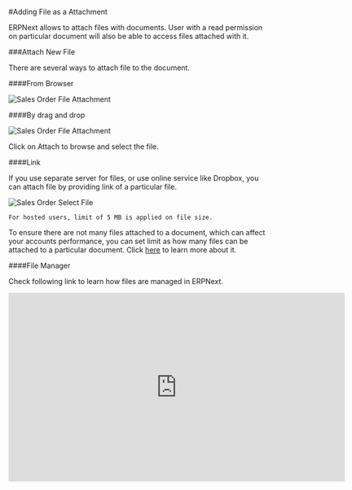 #Adding File as a Attachment

ERPNext allows to attach files with documents. User with a read permission on particular document will also be able to access files attached with it.

###Attach New File

There are several ways to attach file to the document.

####From Browser

<img alt="Sales Order File Attachment" class="screenshot" src="/docs/assets/img/articles/attach-file-1.gif">

####By drag and drop

<img alt="Sales Order File Attachment" class="screenshot" src="/docs/assets/img/articles/attach-file-2.gif">

Click on Attach to browse and select the file.

####Link

If you use separate server for files, or use online service like Dropbox, you can attach file by providing link of a particular file.

<img alt="Sales Order Select File" class="screenshot" src="/docs/assets/img/articles/attach-file-3.gif">

`For hosted users, limit of 5 MB is applied on file size.`

To ensure there are not many files attached to a document, which can affect your accounts performance, you can set limit as how many files can be attached to a particular document. Click [here](/docs/user/manual/en/customize-erpnext/articles/increase-max-attachments.html) to learn more about it.

####File Manager

Check following link to learn how files are managed in ERPNext.

<iframe width="660" height="371" src="https://www.youtube.com/embed/_fjFnEjvGt8" frameborder="0" allowfullscreen></iframe>


<!-- markdown -->
